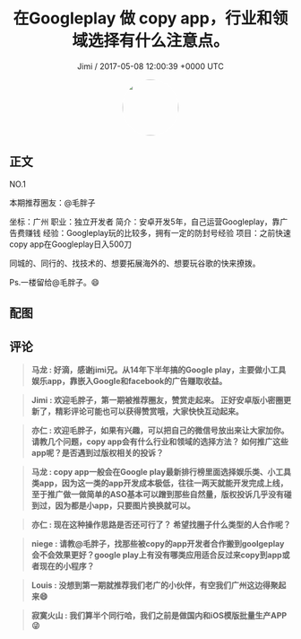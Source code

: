 <h1 align="center">在Googleplay 做 copy app，行业和领域选择有什么注意点。</h1>
<p align="center">
    <a>Jimi / 2017-05-08 12:00:39 &#43;0000 UTC</a>
</p>

<div align="center">
    <img src="https://images.zsxq.com/FiWv5yIogjugrkjGNdMOpLbJJQQg?e=1590940799&amp;token=kIxbL07-8jAj8w1n4s9zv64FuZZNEATmlU_Vm6zD:3hf7dVV6u5P9ulK0iGgaBqJE7yo=" width="100" height="100" style="border:1px solid;border-radius:50%; color:#ffffff"/>
</div>

## 正文

<div>
 NO.1

本期推荐圈友：@毛胖子

坐标：广州
职业：独立开发者
简介：安卓开发5年，自己运营Googleplay，靠广告费赚钱
经验：Googleplay玩的比较多，拥有一定的防封号经验
项目：之前快速copy app在Googleplay日入500刀

同城的、同行的、找技术的、想要拓展海外的、想要玩谷歌的快来撩拨。

Ps.一楼留给@毛胖子。😄
</div>

## 配图
<div class="image" align="center">

</div>

## 评论

<div align="left">
<div>

<blockquote >
<span> <strong>马龙 : 好滴，感谢jimi兄。从14年下半年搞的Google play，主要做小工具娱乐app，靠嵌入Google和facebook的广告赚取收益。 </strong></span>
</blockquote>

<blockquote >
<span> <strong>Jimi : 欢迎毛胖子，第一期被推荐圈友，赞赏走起来。
正好安卓版小密圈更新了，精彩评论可能也可以获得赞赏哦，大家快快互动起来。 </strong></span>
</blockquote>

<blockquote >
<span> <strong>亦仁 : 欢迎毛胖子，如果有兴趣，可以把自己的微信号放出来让大家加你。  
请教几个问题，copy app会有什么行业和领域的选择方法？ 如何推广这些app呢？是否遇到过版权相关的投诉？ </strong></span>
</blockquote>

<blockquote >
<span> <strong>马龙 : copy app一般会在Google play最新排行榜里面选择娱乐类、小工具类app，因为这一类的app开发成本极低，往往一两天就能开发完成上线，至于推广做一做简单的ASO基本可以蹭到那些自然量，版权投诉几乎没有碰到过，因为都是小app，只要图片换换就可以。 </strong></span>
</blockquote>

<blockquote >
<span> <strong>亦仁 : 现在这种操作思路是否还可行了？ 希望找圈子什么类型的人合作呢？ </strong></span>
</blockquote>

<blockquote >
<span> <strong>niege : 请教@毛胖子，找那些被copy的app开发者合作搬到goolgeplay会不会效果更好？google play上有没有哪类应用适合反过来copy到app或者现在的小程序？ </strong></span>
</blockquote>

<blockquote >
<span> <strong>Louis : 没想到第一期就推荐我们老广的小伙伴，有空我们广州这边得聚起来😄 </strong></span>
</blockquote>

<blockquote >
<span> <strong>寂寞火山 : 我们算半个同行哈，我们之前是做国内和iOS模版批量生产APP😜 </strong></span>
</blockquote>

</div>
</div>